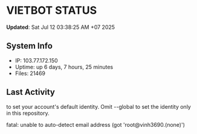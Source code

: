 # VIETBOT STATUS
**Updated**: Sat Jul 12 03:38:25 AM +07 2025

## System Info
- IP: 103.77.172.150
- Uptime: up 6 days, 7 hours, 25 minutes
- Files: 21469

## Last Activity

to set your account's default identity.
Omit --global to set the identity only in this repository.

fatal: unable to auto-detect email address (got 'root@vinh3690.(none)')
